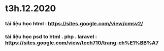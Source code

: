 # t3h.12.2020

### tài liệu học html : https://sites.google.com/view/cmsv2/
### tài liệu học psd to html . php . laravel : https://sites.google.com/view/tech710/trang-ch%E1%BB%A7
